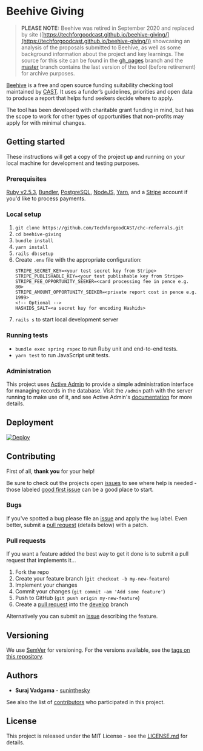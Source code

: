 # Beehive Giving

> **PLEASE NOTE:** Beehive was retired in September 2020 and replaced by site ([https://techforgoodcast.github.io/beehive-giving/](https://techforgoodcast.github.io/beehive-giving/)) showcasing an analysis of the proposals submitted to Beehive, as well as some background information about the project and key learnings. The source for this site can be found in the [gh_pages](https://github.com/TechforgoodCAST/beehive-giving/tree/gh-pages) branch and the [master](https://github.com/TechforgoodCAST/beehive-giving/tree/master/) branch contains the last version of the tool (before retirement) for archive purposes.

[Beehive](http://www.beehivegiving.org) is a free and open source funding suitability checking tool maintained by [CAST](http://wearecast.org.uk). It uses a funder’s guidelines, priorities and open data to produce a report that helps fund seekers decide where to apply.

The tool has been developed with charitable grant funding in mind, but has the scope to work for other types of opportunities that non-profits may apply for with minimal changes.

## Getting started

These instructions will get a copy of the project up and running on your local machine for development and testing purposes.

### Prerequisites

[Ruby v2.5.3](https://www.ruby-lang.org), [Bundler](https://bundler.io/), [PostgreSQL](https://www.postgresql.org/), [NodeJS](https://nodejs.org/), [Yarn](https://yarnpkg.com/), and a [Stripe](https://stripe.com) account if you'd like to process payments.

### Local setup

1. `git clone https://github.com/TechforgoodCAST/chc-referrals.git`
2. `cd beehive-giving`
3. `bundle install`
4. `yarn install`
5. `rails db:setup`
6. Create `.env` file with the appropriate configuration:
   ```env
   STRIPE_SECRET_KEY=<your test secret key from Stripe>
   STRIPE_PUBLISHABLE_KEY=<your test publishable key from Stripe>
   STRIPE_FEE_OPPORTUNITY_SEEKER=<card processing fee in pence e.g. 80>
   STRIPE_AMOUNT_OPPORTUNITY_SEEKER=<private report cost in pence e.g. 1999>
   <!-- Optional -->
   HASHIDS_SALT=<a secret key for encoding Hashids>
   ```
7. `rails s` to start local development server

### Running tests

- `bundle exec spring rspec` to run Ruby unit and end-to-end tests.
- `yarn test` to run JavaScript unit tests.

### Administration

This project uses [Active Admin](https://activeadmin.info) to provide a simple administration interface for managing records in the database. Visit the `/admin` path with the server running to make use of it, and see Active Admin's [documentation](https://activeadmin.info/documentation.html) for more details.

## Deployment

[![Deploy](https://www.herokucdn.com/deploy/button.svg)](https://heroku.com/deploy?template=https://github.com/TechforgoodCAST/beehive-giving)

## Contributing

First of all, **thank you** for your help!

Be sure to check out the projects open [issues](https://github.com/TechforgoodCAST/beehive-giving/issues) to see where help is needed - those labeled [good first issue](https://github.com/TechforgoodCAST/beehive-giving/issues?q=is%3Aopen+is%3Aissue+label%3A%22good+first+issue%22) can be a good place to start.

### Bugs

If you've spotted a bug please file an [issue](https://github.com/TechforgoodCAST/beehive-giving/issues) and apply the `bug` label. Even better, submit a [pull request](https://github.com/TechforgoodCAST/beehive-giving/pulls) (details below) with a patch.

### Pull requests

If you want a feature added the best way to get it done is to submit a pull request that implements it...

1. Fork the repo
2. Create your feature branch (`git checkout -b my-new-feature`)
3. Implement your changes
4. Commit your changes (`git commit -am 'Add some feature'`)
5. Push to GitHub (`git push origin my-new-feature`)
6. Create a [pull request](https://github.com/TechforgoodCAST/beehive-giving/compare/develop...my-new-feature) into the [develop](https://github.com/TechforgoodCAST/beehive-giving/tree/develop) branch

Alternatively you can submit an [issue](https://github.com/TechforgoodCAST/beehive-giving/issues) describing the feature.

## Versioning

We use [SemVer](http://semver.org/) for versioning. For the versions available, see the [tags on this repository](https://github.com/TechforgoodCAST/beehive-giving/tags).

## Authors

- **Suraj Vadgama** - [suninthesky](https://github.com/suninthesky)

See also the list of [contributors](https://github.com/TechforgoodCAST/beehive-giving/contributors) who participated in this project.

## License

This project is released under the MIT License - see the [LICENSE.md](LICENSE.md) for details.
